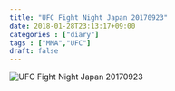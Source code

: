 ```yaml
---
title: "UFC Fight Night Japan 20170923"
date: 2018-01-28T23:13:17+09:00
categories : ["diary"]
tags : ["MMA","UFC"]
draft: false
---
```


![UFC Fight Night Japan 20170923](/images/ufc170923.jpg)
